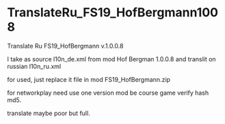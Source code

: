 # TranslateRu_FS19_HofBergmann1008
Translate Ru FS19_HofBergmann v.1.0.0.8

I take as source l10n_de.xml from mod Hof Bergman 1.0.0.8
and translit on russian l10n_ru.xml

for used, just replace it file in mod FS19_HofBergmann.zip

for networkplay need use one version mod be course game verify hash md5.


translate maybe poor but full.
